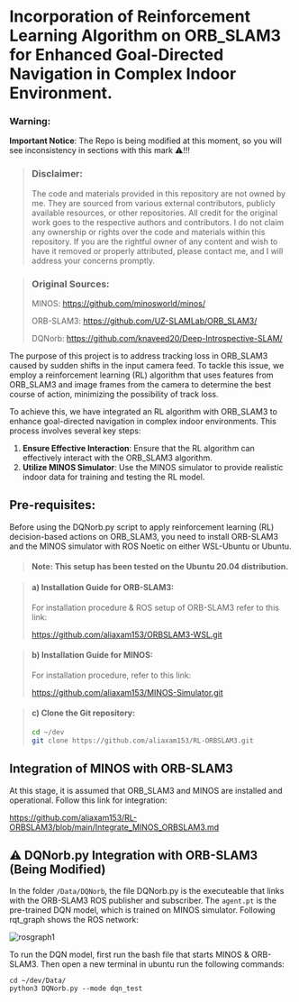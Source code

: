 # Incorporation of Reinforcement Learning Algorithm on ORB_SLAM3 for Enhanced Goal-Directed Navigation in Complex Indoor Environment.
### Warning:
**Important Notice**: The Repo is being modified at this moment, so you will see inconsistency in sections with this mark ⚠️!!!

> ### Disclaimer:
>
> The code and materials provided in this repository are not owned by me. They are sourced from various external contributors, publicly available resources, or other repositories. All credit for the original
> work goes to the respective authors and contributors. I do not claim any ownership or rights over the code and materials within this repository.
> If you are the rightful owner of any content and wish to have it removed or properly attributed, please contact me, and I will address your concerns promptly.

> ### Original Sources:
> 
> MINOS: https://github.com/minosworld/minos/
>
> ORB-SLAM3: https://github.com/UZ-SLAMLab/ORB_SLAM3/
>
> DQNorb: https://github.com/knaveed20/Deep-Introspective-SLAM/

The purpose of this project is to address tracking loss in ORB_SLAM3 caused by sudden shifts in the input camera feed. To tackle this issue, we employ a reinforcement learning (RL) algorithm that uses features from ORB_SLAM3 and image frames from the camera to determine the best course of action, minimizing the possibility of track loss. 

To achieve this, we have integrated an RL algorithm with ORB_SLAM3 to enhance goal-directed navigation in complex indoor environments. This process involves several key steps:

 1. **Ensure Effective Interaction**: Ensure that the RL algorithm can effectively interact with the ORB_SLAM3 algorithm.
 2. **Utilize MINOS Simulator**: Use the MINOS simulator to provide realistic indoor data for training and testing the RL model.

## Pre-requisites:
Before using the DQNorb.py script to apply reinforcement learning (RL) decision-based actions on ORB_SLAM3, you need to install ORB-SLAM3 and the MINOS simulator with ROS Noetic on either WSL-Ubuntu or Ubuntu. 
> #### Note: This setup has been tested on the Ubuntu 20.04 distribution.

> #### a) Installation Guide for ORB-SLAM3:
> For installation procedure & ROS setup of ORB-SLAM3 refer to this link:
>
> https://github.com/aliaxam153/ORBSLAM3-WSL.git

> #### b) Installation Guide for MINOS:
> For installation procedure, refer to this link:
>
> https://github.com/aliaxam153/MINOS-Simulator.git

> #### c) Clone the Git repository:
> ```bash
> cd ~/dev
> git clone https://github.com/aliaxam153/RL-ORBSLAM3.git
> ```

## Integration of MINOS with ORB-SLAM3

At this stage, it is assumed that ORB_SLAM3 and MINOS are installed and operational. Follow this link for integration: 

https://github.com/aliaxam153/RL-ORBSLAM3/blob/main/Integrate_MINOS_ORBSLAM3.md


## ⚠️ DQNorb.py Integration with ORB-SLAM3 (Being Modified)

In the folder  ```/Data/DQNorb```, the file DQNorb.py is the executeable that links with the ORB-SLAM3 ROS publisher and subscriber. The ```agent.pt``` is the pre-trained DQN model, which is trained on
MINOS simulator. Following rqt_graph shows the ROS network:

![rosgraph1](https://github.com/aliaxam153/ORB-SLAM3-MINOS-on-Ubuntu-20.04-WSL/assets/146977640/19d1d1d1-b29e-40b1-9d7c-30ea1a16eef9)

To run the DQN model, first run the bash file that starts MINOS & ORB-SLAM3. Then open a new terminal in ubuntu run the following commands:
```
cd ~/dev/Data/
python3 DQNorb.py --mode dqn_test
```



